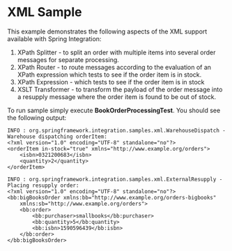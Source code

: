 XML Sample
==========

This example demonstrates the following aspects of the XML support available with Spring Integration:

1. XPath Splitter - to split an order with multiple items into several order messages for separate processing.
2. XPath Router - to route messages according to the evaluation of an XPath expression which tests to see if the order item is in stock.
3. XPath Expression - which tests to see if the order item is in stock
3. XSLT Transformer - to transform the payload of the order message into a resupply message where the order item is found to be out of stock.

To run sample simply execute **BookOrderProcessingTest**. You should see the following output:

	INFO : org.springframework.integration.samples.xml.WarehouseDispatch - Warehouse dispatching orderItem: 
	<?xml version="1.0" encoding="UTF-8" standalone="no"?>
	<orderItem in-stock="true" xmlns="http://www.example.org/orders">
		<isbn>0321200683</isbn>
		<quantity>2</quantity>
	</orderItem>

	INFO : org.springframework.integration.samples.xml.ExternalResupply - Placing resupply order: 
	<?xml version="1.0" encoding="UTF-8" standalone="no"?>
	<bb:bigBooksOrder xmlns:bb="http://www.example.org/orders-bigbooks"
		xmlns:sb="http://www.example.org/orders">
		<bb:order>
			<bb:purchaser>smallbooks</bb:purchaser>
			<bb:quantity>5</bb:quantity>
			<bb:isbn>1590596439</bb:isbn>
		</bb:order>
	</bb:bigBooksOrder>


